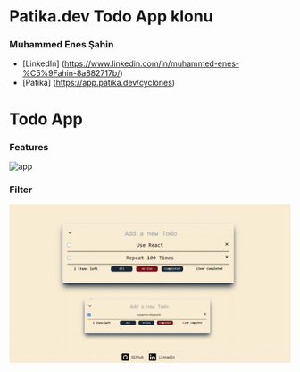 # Patika.dev Todo App klonu 

###  Muhammed Enes Şahin
- [LinkedIn] (https://www.linkedin.com/in/muhammed-enes-%C5%9Fahin-8a882717b/)
- [Patika] (https://app.patika.dev/cyclones)


# Todo App 

### Features
![app](tanitim.gif)

### Filter 
![Filter](filter.gif)
